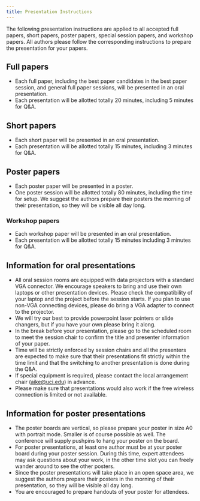 ```yaml
---
title: Presentation Instructions
---
```


The following presentation instructions are applied to all accepted full papers, short papers,
poster papers, special session papers, and workshop papers. All authors please follow the
corresponding instructions to prepare the presentation for your papers.

## Full papers
- Each full paper, including the best paper candidates in the best paper session, and general
full paper sessions, will be presented in an oral presentation.
- Each presentation will be allotted totally 20 minutes, including 5 minutes for Q&amp;A.

## Short papers
- Each short paper will be presented in an oral presentation.
- Each presentation will be allotted totally 15 minutes, including 3 minutes for Q&amp;A.

## Poster papers
- Each poster paper will be presented in a poster.
- One poster session will be allotted totally 80 minutes, including the time for setup. We
suggest the authors prepare their posters the morning of their presentation, so they will be
visible all day long.

### Workshop papers
- Each workshop paper will be presented in an oral presentation.
- Each presentation will be allotted totally 15 minutes including 3 minutes for Q&amp;A.

## Information for oral presentations
- All oral session rooms are equipped with data projectors with a standard VGA connector. We
encourage speakers to bring and use their own laptops or other presentation devices. Please
check the compatibility of your laptop and the project before the session starts. If you plan to
use non-VGA connecting devices, please do bring a VGA adapter to connect to the projector.
- We will try our best to provide powerpoint laser pointers or slide changers, but if you have
your own please bring it along.
- In the break before your presentation, please go to the scheduled room to meet the session
chair to confirm the title and presenter information of your paper.
- Time will be strictly enforced by session chairs and all the presenters are expected to make
sure that their presentations fit strictly within the time limit and that the switching to
another presentation is done during the Q&amp;A.
- If special equipment is required, please contact the local arrangement chair (aike@uci.edu) in advance.
- Please make sure that presentations would also work if the free wireless connection is
limited or not available.

## Information for poster presentations
- The poster boards are vertical, so please prepare your poster in size A0 with portrait mode.
Smaller is of course possible as well. The conference will supply pushpins to hang your
poster on the board.
- For poster presentations, at least one author must be at your poster board during your
poster session. During this time, expert attendees may ask questions about your work, in the
other time slot you can freely wander around to see the other posters.
- Since the poster presentations will take place in an open space area, we suggest the authors
prepare their posters in the morning of their presentation, so they will be visible all day
long.
- You are encouraged to prepare handouts of your poster for attendees.

